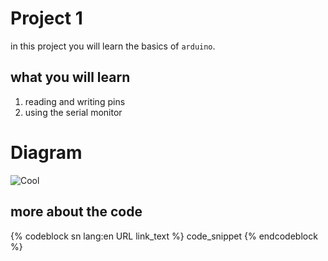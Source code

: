 # Project 1

in this project you will learn the basics of `arduino`.



## what you will learn 
1. reading and writing pins
2. using the serial monitor

# Diagram
![Cool](https://github.com/user-attachments/assets/75d68535-3958-4a59-a2c8-2dbba87774ae)

## more about the code 
{% codeblock sn lang:en URL link_text %}
code_snippet
{% endcodeblock %}